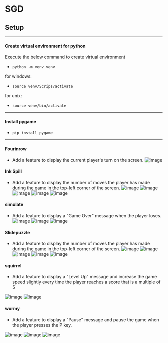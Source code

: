 # SGD 

## Setup
-----------------------------------------------------------------
#### Create virtual environment for python
Execute the below command to create virtual environment
- ``` python -m venv venv ```


for windows:
- ```source venv/Scrips/activate```

for unix:
- ```source venv/bin/activate```
-----------------------------------------------------------------
#### Install pygame
- ```pip install pygame```
-----------------------------------------------------------------

#### Fourinrow
- Add a feature to display the current player's turn on the screen.
![image](https://github.com/user-attachments/assets/75b37d3c-e37d-400d-8980-a3e7f16ce8bd)

#### Ink Spill
- Add a feature to display the number of moves the player has made during the game in the top-left corner of the screen.
![image](https://github.com/user-attachments/assets/9023aac3-583f-42f2-8742-fe765de3670c)
![image](https://github.com/user-attachments/assets/9ea44e20-ccf3-448a-8098-141b21381704)
![image](https://github.com/user-attachments/assets/c49d0073-e272-4355-8af7-db8e6820c507)
![image](https://github.com/user-attachments/assets/faf670f6-f905-4afd-8735-391e3dc7bfe4)
![image](https://github.com/user-attachments/assets/0feb13f6-b43e-42dd-8ac8-a15625162db9)

#### simulate
- Add a feature to display a "Game Over" message when the player loses.
![image](https://github.com/user-attachments/assets/a246df0d-30ea-4fe0-8b4d-92efb9a12de7)
![image](https://github.com/user-attachments/assets/6fc67065-e5fd-4dc9-b039-7936786357f1)
![image](https://github.com/user-attachments/assets/b610ca8c-858c-4fbc-830b-6f86e976edde)

#### Slidepuzzle
- Add a feature to display the number of moves the player has made during the game in the top-left corner of the screen.
![image](https://github.com/user-attachments/assets/079f4733-cf6c-4474-940b-397c530e4083)
![image](https://github.com/user-attachments/assets/797d0a37-2e0e-4d43-bdb3-c8fa13dab73f)
![image](https://github.com/user-attachments/assets/5dc488d4-f5f9-41cf-b5ad-224dc363d73e)
![image](https://github.com/user-attachments/assets/b54218a9-5016-4df7-9647-59c5986ba710)
![image](https://github.com/user-attachments/assets/2cfe23ad-cc3f-4222-8fbd-28d2afed51f5)

#### squirrel
- Add a feature to display a "Level Up" message and increase the game speed slightly every time the player reaches a score that is a multiple of 5

![image](https://github.com/user-attachments/assets/8c6ffc98-3e20-469c-a928-39aa73acde3c)
![image](https://github.com/user-attachments/assets/5c2dedc3-3232-406f-854d-585e4018534c)


#### wormy
- Add a feature to display a "Pause" message and pause the game when the player presses the P key.

![image](https://github.com/user-attachments/assets/25459b85-01cd-42b8-82f2-3da4c5018020)
![image](https://github.com/user-attachments/assets/dc32a5dd-57ba-4f5b-bf5f-0fbab55ea850)
![image](https://github.com/user-attachments/assets/7783ef5e-a814-4407-aa88-f2dd6a75c6a9)

